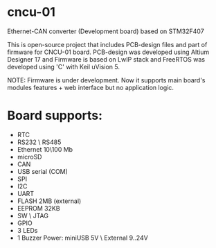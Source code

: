 # cncu-01
Ethernet-CAN converter (Development board) based on STM32F407

This is open-source project that includes PCB-design files and part of firmware for CNCU-01 board.
PCB-design was developed using Altium Designer 17 and Firmware is based on LwIP stack and FreeRTOS was developed using 'C' with Keil uVision 5.

NOTE: Firmware is under development. Now it supports main board's modules features + web interface but no application logic.

# Board supports:
- RTC
- RS232 \ RS485
- Ethernet 10\100 Mb
- microSD
- CAN
- USB serial (COM)
- SPI
- I2C
- UART
- FLASH 2MB (external)
- EEPROM 32KB
- SW \ JTAG
- GPIO
- 3 LEDs
- 1 Buzzer
Power: miniUSB 5V \ External 9..24V




